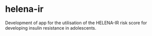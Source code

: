 # helena-ir
Development of app for the utilisation of the HELENA-IR risk score for developing insulin resistance in  adolescents.
